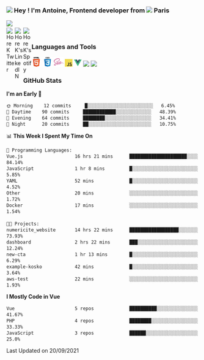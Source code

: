 ### <img src="https://media.giphy.com/media/hvRJCLFzcasrR4ia7z/giphy.gif" height="19px"> Hey ! I'm Antoine, Frontend developer from <img src="https://user-images.githubusercontent.com/45999037/109720557-8a4eaa00-7baa-11eb-8992-25452bd80e76.png" width="18px"/> Paris

<img src="https://media.giphy.com/media/UtEM6J85KZUgJhFUNs/giphy.gif" height="150px">

<div>
  <a href="https://twitter.com/HoreK0">
    <img align="left" alt="HoreK Twitter" width="22px" src="https://raw.githubusercontent.com/peterthehan/peterthehan/master/assets/twitter.svg" />
  </a>
  <a href="https://www.linkedin.com/in/antoine-lelong-510027199">
    <img align="left" alt="HoreK's LinkedIN" width="22px" src="https://raw.githubusercontent.com/peterthehan/peterthehan/master/assets/linkedin.svg" />
  </a>
  <a href="https://open.spotify.com/user/azenoxe">
    <img align="left" alt="HoreK's Spotify" width="22px" src="https://raw.githubusercontent.com/peterthehan/peterthehan/master/assets/spotify.svg" />
  </a>
</div>

<br />

### Languages and Tools

<p>
  <img height="25" src="https://raw.githubusercontent.com/github/explore/80688e429a7d4ef2fca1e82350fe8e3517d3494d/topics/html/html.png">
  <img height="25" src="https://raw.githubusercontent.com/github/explore/80688e429a7d4ef2fca1e82350fe8e3517d3494d/topics/css/css.png">
  <img height="25" src="https://raw.githubusercontent.com/github/explore/80688e429a7d4ef2fca1e82350fe8e3517d3494d/topics/sass/sass.png">
  <img height="20" src="https://raw.githubusercontent.com/github/explore/80688e429a7d4ef2fca1e82350fe8e3517d3494d/topics/javascript/javascript.png">
  <img height="20" src="https://raw.githubusercontent.com/github/explore/80688e429a7d4ef2fca1e82350fe8e3517d3494d/topics/vue/vue.png">
  <img height="20" src="https://github.com/nuxt/nuxt.js/blob/dev/.github/nuxt.png">
  <img height="20" src="https://camo.githubusercontent.com/61e102d7c605ff91efedb9d7e47c1c4a07cef59d3e1da202fd74f4772122ca4e/68747470733a2f2f766974656a732e6465762f6c6f676f2e737667">
</p>

### GitHub Stats

<!--START_SECTION:waka-->
**I'm an Early 🐤** 

```text
🌞 Morning    12 commits     █░░░░░░░░░░░░░░░░░░░░░░░░   6.45% 
🌆 Daytime    90 commits     ████████████░░░░░░░░░░░░░   48.39% 
🌃 Evening    64 commits     ████████░░░░░░░░░░░░░░░░░   34.41% 
🌙 Night      20 commits     ██░░░░░░░░░░░░░░░░░░░░░░░   10.75%

```


📊 **This Week I Spent My Time On** 

```text
💬 Programming Languages: 
Vue.js                   16 hrs 21 mins      █████████████████████░░░░   84.14% 
JavaScript               1 hr 8 mins         █░░░░░░░░░░░░░░░░░░░░░░░░   5.85% 
YAML                     52 mins             █░░░░░░░░░░░░░░░░░░░░░░░░   4.52% 
Other                    20 mins             ░░░░░░░░░░░░░░░░░░░░░░░░░   1.72% 
Docker                   17 mins             ░░░░░░░░░░░░░░░░░░░░░░░░░   1.54%

🐱‍💻 Projects: 
numericite_website       14 hrs 22 mins      ██████████████████░░░░░░░   73.93% 
dashboard                2 hrs 22 mins       ███░░░░░░░░░░░░░░░░░░░░░░   12.24% 
new-cta                  1 hr 13 mins        █░░░░░░░░░░░░░░░░░░░░░░░░   6.29% 
example-kosko            42 mins             █░░░░░░░░░░░░░░░░░░░░░░░░   3.64% 
aws-test                 22 mins             ░░░░░░░░░░░░░░░░░░░░░░░░░   1.93%

```

**I Mostly Code in Vue** 

```text
Vue                      5 repos             ██████████░░░░░░░░░░░░░░░   41.67% 
PHP                      4 repos             ████████░░░░░░░░░░░░░░░░░   33.33% 
JavaScript               3 repos             ██████░░░░░░░░░░░░░░░░░░░   25.0%

```



 Last Updated on 20/09/2021
<!--END_SECTION:waka-->
